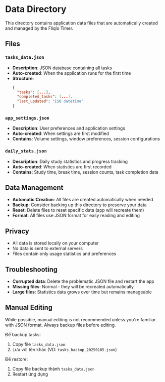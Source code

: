 # Data Directory

This directory contains application data files that are automatically created and managed by the Fliqlo Timer.

## Files

### `tasks_data.json`
- **Description**: JSON database containing all tasks
- **Auto-created**: When the application runs for the first time
- **Structure**:
  ```json
  {
    "tasks": [...],
    "completed_tasks": [...],
    "last_updated": "ISO datetime"
  }
  ```

### `app_settings.json`
- **Description**: User preferences and application settings
- **Auto-created**: When settings are first modified
- **Contains**: Volume settings, window preferences, session configurations

### `daily_stats.json`
- **Description**: Daily study statistics and progress tracking
- **Auto-created**: When statistics are first recorded
- **Contains**: Study time, break time, session counts, task completion data

## Data Management

- **Automatic Creation**: All files are created automatically when needed
- **Backup**: Consider backing up this directory to preserve your data
- **Reset**: Delete files to reset specific data (app will recreate them)
- **Format**: All files use JSON format for easy reading and editing

## Privacy

- All data is stored locally on your computer
- No data is sent to external servers
- Files contain only usage statistics and preferences

## Troubleshooting

- **Corrupted data**: Delete the problematic JSON file and restart the app
- **Missing files**: Normal - they will be recreated automatically
- **Large files**: Statistics data grows over time but remains manageable

## Manual Editing

While possible, manual editing is not recommended unless you're familiar with JSON format. Always backup files before editing.

Để backup tasks:
1. Copy file `tasks_data.json` 
2. Lưu với tên khác (VD: `tasks_backup_20250105.json`)

Để restore:
1. Copy file backup thành `tasks_data.json`
2. Restart ứng dụng
